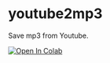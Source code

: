 # youtube2mp3
Save mp3 from Youtube.

[![Open In Colab](https://colab.research.google.com/assets/colab-badge.svg)](https://colab.research.google.com/github/grandtears/youtube2mp3/blob/master/Youtube2mp3.ipynb)
